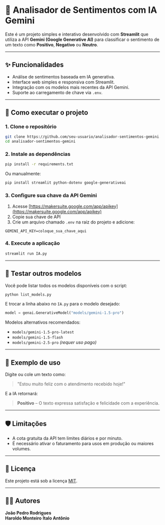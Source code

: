 # 🧠 Analisador de Sentimentos com IA Gemini

Este é um projeto simples e interativo desenvolvido com **Streamlit** que utiliza a API **Gemini (Google Generative AI)** para classificar o sentimento de um texto como **Positivo**, **Negativo** ou **Neutro**.  

---

## ✨ Funcionalidades

- Análise de sentimentos baseada em IA generativa.
- Interface web simples e responsiva com Streamlit.
- Integração com os modelos mais recentes da API Gemini.
- Suporte ao carregamento de chave via `.env`.

---

## 🚀 Como executar o projeto

### 1. Clone o repositório

```bash
git clone https://github.com/seu-usuario/analisador-sentimentos-gemini.git
cd analisador-sentimentos-gemini
```

### 2. Instale as dependências

```bash
pip install -r requirements.txt
```

Ou manualmente:

```bash
pip install streamlit python-dotenv google-generativeai
```

### 3. Configure sua chave da API Gemini

1. Acesse [https://makersuite.google.com/app/apikey](https://makersuite.google.com/app/apikey)
2. Copie sua chave de API
3. Crie um arquivo chamado `.env` na raiz do projeto e adicione:

```env
GEMINI_API_KEY=coloque_sua_chave_aqui
```

### 4. Execute a aplicação

```bash
streamlit run IA.py
```

---

## 🧪 Testar outros modelos

Você pode listar todos os modelos disponíveis com o script:

```bash
python list_models.py
```

E trocar a linha abaixo no `IA.py` para o modelo desejado:

```python
model = genai.GenerativeModel("models/gemini-1.5-pro")
```

Modelos alternativos recomendados:
- `models/gemini-1.5-pro-latest`
- `models/gemini-1.5-flash`
- `models/gemini-2.5-pro` *(requer uso pago)*

---

## 📝 Exemplo de uso

Digite ou cole um texto como:

> "Estou muito feliz com o atendimento recebido hoje!"

E a IA retornará:

> **Positivo** – O texto expressa satisfação e felicidade com a experiência.

---

## 🛡️ Limitações

- A cota gratuita da API tem limites diários e por minuto.
- É necessário ativar o faturamento para usos em produção ou maiores volumes.

---

## 📄 Licença

Este projeto está sob a licença [MIT](LICENSE).

---

## 🙋‍♂️ Autores 

**João Pedro Rodrigues**  
**Haroldo Monteiro** 
**Ítalo Antônio** 
